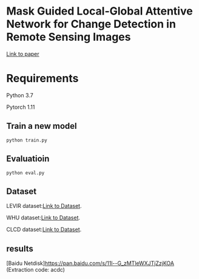 # Mask Guided Local-Global Attentive Network for Change Detection in Remote Sensing Images
[Link to paper](https://ieeexplore.ieee.org/document/10381757)

# Requirements
Python 3.7

Pytorch 1.11

## Train a new model
```
python train.py
```

## Evaluatioin
```
python eval.py
```

## Dataset
LEVIR dataset:[Link to Dataset](https://chenhao.in/LEVIR/).

WHU dataset:[Link to Dataset](https://study.rsgis.whu.edu.cn/pages/download/building_dataset.html).

CLCD dataset:[Link to Dataset](https://github.com/liumency/CropLand-CD).

## results
[Baidu Netdisk]https://pan.baidu.com/s/11l--G_zMTleWXJTjZzjKOA (Extraction code: acdc)

